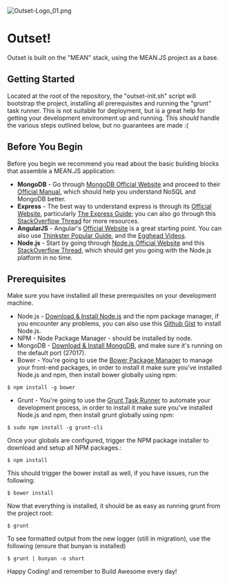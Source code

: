 ![Outset-Logo_01.png](https://bitbucket.org/repo/nGq9xa/images/787263697-Outset-Logo_01.png)

# Outset!
Outset is built on the "MEAN" stack, using the MEAN.JS project as a base.

## Getting Started
Located at the root of the repository, the "outset-init.sh" script will bootstrap the project, installing all prerequisites and running the "grunt" task runner. This is not suitable for deployment, but is a great help for getting your development environment up and running.
This *should* handle the various steps outlined below, but no guarantees are made :(

## Before You Begin
Before you begin we recommend you read about the basic building blocks that assemble a MEAN.JS application:
 * **MongoDB** - Go through [MongoDB Official Website](http://mongodb.org/) and proceed to their [Official Manual](http://docs.mongodb.org/manual/), which should help you understand NoSQL and MongoDB better.
 * **Express** - The best way to understand express is through its [Official Website](http://expressjs.com/), particularly [The Express Guide](http://expressjs.com/guide.html); you can also go through this [StackOverflow Thread](http://stackoverflow.com/questions/8144214/learning-express-for-node-js) for more resources.
 * **AngularJS** - Angular's [Official Website](http://angularjs.org/) is a great starting point. You can also use [Thinkster Popular Guide](http://www.thinkster.io/), and the [Egghead Videos](https://egghead.io/).
 * **Node.js** - Start by going through [Node.js Official Website](http://nodejs.org/) and this [StackOverflow Thread](http://stackoverflow.com/questions/2353818/how-do-i-get-started-with-node-js), which should get you going with the Node.js platform in no time.


## Prerequisites
Make sure you have installed all these prerequisites on your development machine.
 * Node.js - [Download & Install Node.js](http://www.nodejs.org/download/) and the npm package manager, if you encounter any problems, you can also use this [Github Gist](https://gist.github.com/isaacs/579814) to install Node.js.
 * NPM - Node Package Manager - should be installed by node.
 * MongoDB - [Download & Install MongoDB](http://www.mongodb.org/downloads), and make sure it's running on the default port (27017).
 * Bower - You're going to use the [Bower Package Manager](http://bower.io/) to manage your front-end packages, in order to install it make sure you've installed Node.js and npm, then install bower globally using npm:

```
$ npm install -g bower
```

* Grunt - You're going to use the [Grunt Task Runner](http://gruntjs.com/) to automate your development process, in order to install it make sure you've installed Node.js and npm, then install grunt globally using npm:

```
$ sudo npm install -g grunt-cli

```

Once your globals are configured, trigger the NPM package installer to download and setup all NPM packages.:

```
$ npm install
```

This should trigger the bower install as well, if you have issues, run the following:

```
$ bower install
```

Now that everything is installed, it should be as easy as running grunt from the project root:

```
$ grunt
```

To see formatted output from the new logger (still in migration), use the following (ensure that bunyan is installed)

```
$ grunt | bunyan -o short
```

Happy Coding! and remember to Build Awesome every day!
